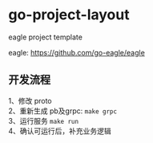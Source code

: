 # go-project-layout

eagle project template

eagle: https://github.com/go-eagle/eagle

## 开发流程

1、修改 proto  
2、重新生成 pb及grpc: `make grpc`  
3、运行服务 `make run`  
4、确认可运行后，补充业务逻辑
